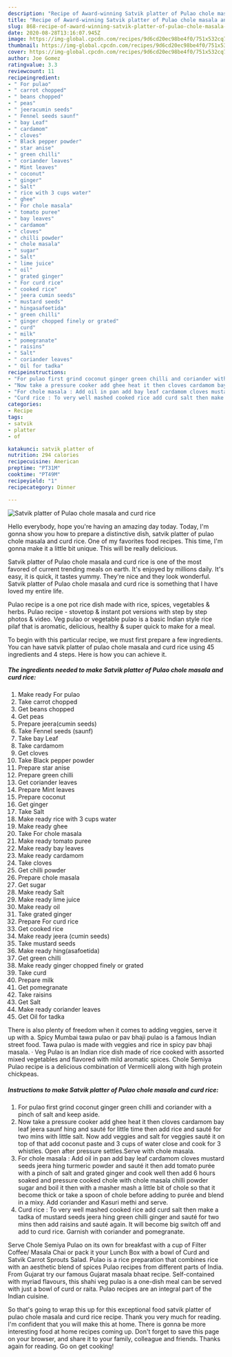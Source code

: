 ```yaml
---
description: "Recipe of Award-winning Satvik platter of Pulao chole masala and curd rice"
title: "Recipe of Award-winning Satvik platter of Pulao chole masala and curd rice"
slug: 868-recipe-of-award-winning-satvik-platter-of-pulao-chole-masala-and-curd-rice
date: 2020-08-28T13:16:07.945Z
image: https://img-global.cpcdn.com/recipes/9d6cd20ec98be4f0/751x532cq70/satvik-platter-of-pulao-chole-masala-and-curd-rice-recipe-main-photo.jpg
thumbnail: https://img-global.cpcdn.com/recipes/9d6cd20ec98be4f0/751x532cq70/satvik-platter-of-pulao-chole-masala-and-curd-rice-recipe-main-photo.jpg
cover: https://img-global.cpcdn.com/recipes/9d6cd20ec98be4f0/751x532cq70/satvik-platter-of-pulao-chole-masala-and-curd-rice-recipe-main-photo.jpg
author: Joe Gomez
ratingvalue: 3.3
reviewcount: 11
recipeingredient:
- " For pulao"
- " carrot chopped"
- " beans chopped"
- " peas"
- " jeeracumin seeds"
- " Fennel seeds saunf"
- " bay Leaf"
- " cardamom"
- " cloves"
- " Black pepper powder"
- " star anise"
- " green chilli"
- " coriander leaves"
- " Mint leaves"
- " coconut"
- " ginger"
- " Salt"
- " rice with 3 cups water"
- " ghee"
- " For chole masala"
- " tomato puree"
- " bay leaves"
- " cardamom"
- " cloves"
- " chilli powder"
- " chole masala"
- " sugar"
- " Salt"
- " lime juice"
- " oil"
- " grated ginger"
- " For curd rice"
- " cooked rice"
- " jeera cumin seeds"
- " mustard seeds"
- " hingasafoetida"
- " green chilli"
- " ginger chopped finely or grated"
- " curd"
- " milk"
- " pomegranate"
- " raisins"
- " Salt"
- " coriander leaves"
- " Oil for tadka"
recipeinstructions:
- "For pulao first grind coconut ginger green chilli and coriander with a pinch of salt and keep aside."
- "Now take a pressure cooker add ghee heat it then cloves cardamom bay leaf jeera saunf hing and sauté for little time then add rice and sauté for two mins with little salt. Now add veggies and salt for veggies sauté it on top of that add coconut paste and 3 cups of water close and cook for 3 whistles. Open after pressure settles.Serve with chole masala."
- "For chole masala : Add oil in pan add bay leaf cardamom cloves mustard seeds jeera hing turmeric powder and sauté it then add tomato purée with a pinch of salt and grated ginger and cook well then add 6 hours soaked and pressure cooked chole with chole masala chilli powder sugar and boil it then with a masher mash a little bit of chole so that it become thick or take a spoon of chole before adding to purée and blend in a mixy. Add coriander and Kasuri methi and serve."
- "Curd rice : To very well mashed cooked rice add curd salt then make a tadka of mustard seeds jeera hing green chilli ginger and sauté for two mins then add raisins and sauté again. It will become big switch off and add to curd rice. Garnish with coriander and pomegranate."
categories:
- Recipe
tags:
- satvik
- platter
- of

katakunci: satvik platter of 
nutrition: 294 calories
recipecuisine: American
preptime: "PT31M"
cooktime: "PT49M"
recipeyield: "1"
recipecategory: Dinner

---
```



![Satvik platter of Pulao chole masala and curd rice](https://img-global.cpcdn.com/recipes/9d6cd20ec98be4f0/751x532cq70/satvik-platter-of-pulao-chole-masala-and-curd-rice-recipe-main-photo.jpg)

Hello everybody, hope you're having an amazing day today. Today, I'm gonna show you how to prepare a distinctive dish, satvik platter of pulao chole masala and curd rice. One of my favorites food recipes. This time, I'm gonna make it a little bit unique. This will be really delicious.

Satvik platter of Pulao chole masala and curd rice is one of the most favored of current trending meals on earth. It's enjoyed by millions daily. It's easy, it is quick, it tastes yummy. They're nice and they look wonderful. Satvik platter of Pulao chole masala and curd rice is something that I have loved my entire life.

Pulao recipe is a one pot rice dish made with rice, spices, vegetables &amp; herbs. Pulao recipe - stovetop &amp; instant pot versions with step by step photos &amp; video. Veg pulao or vegetable pulao is a basic Indian style rice pilaf that is aromatic, delicious, healthy &amp; super quick to make for a meal.


To begin with this particular recipe, we must first prepare a few ingredients. You can have satvik platter of pulao chole masala and curd rice using 45 ingredients and 4 steps. Here is how you can achieve it.

<!--inarticleads1-->

##### The ingredients needed to make Satvik platter of Pulao chole masala and curd rice:

1. Make ready  For pulao
1. Take  carrot chopped
1. Get  beans chopped
1. Get  peas
1. Prepare  jeera(cumin seeds)
1. Take  Fennel seeds (saunf)
1. Take  bay Leaf
1. Take  cardamom
1. Get  cloves
1. Take  Black pepper powder
1. Prepare  star anise
1. Prepare  green chilli
1. Get  coriander leaves
1. Prepare  Mint leaves
1. Prepare  coconut
1. Get  ginger
1. Take  Salt
1. Make ready  rice with 3 cups water
1. Make ready  ghee
1. Take  For chole masala
1. Make ready  tomato puree
1. Make ready  bay leaves
1. Make ready  cardamom
1. Take  cloves
1. Get  chilli powder
1. Prepare  chole masala
1. Get  sugar
1. Make ready  Salt
1. Make ready  lime juice
1. Make ready  oil
1. Take  grated ginger
1. Prepare  For curd rice
1. Get  cooked rice
1. Make ready  jeera (cumin seeds)
1. Take  mustard seeds
1. Make ready  hing(asafoetida)
1. Get  green chilli
1. Make ready  ginger chopped finely or grated
1. Take  curd
1. Prepare  milk
1. Get  pomegranate
1. Take  raisins
1. Get  Salt
1. Make ready  coriander leaves
1. Get  Oil for tadka


There is also plenty of freedom when it comes to adding veggies, serve it up with a. Spicy Mumbai tawa pulao or pav bhaji pulao is a famous Indian street food. Tawa pulao is made with veggies and rice in spicy pav bhaji masala. · Veg Pulao is an Indian rice dish made of rice cooked with assorted mixed vegetables and flavored with mild aromatic spices. Chole Semiya Pulao recipe is a delicious combination of Vermicelli along with high protein chickpeas. 

<!--inarticleads2-->

##### Instructions to make Satvik platter of Pulao chole masala and curd rice:

1. For pulao first grind coconut ginger green chilli and coriander with a pinch of salt and keep aside.
1. Now take a pressure cooker add ghee heat it then cloves cardamom bay leaf jeera saunf hing and sauté for little time then add rice and sauté for two mins with little salt. Now add veggies and salt for veggies sauté it on top of that add coconut paste and 3 cups of water close and cook for 3 whistles. Open after pressure settles.Serve with chole masala.
1. For chole masala : Add oil in pan add bay leaf cardamom cloves mustard seeds jeera hing turmeric powder and sauté it then add tomato purée with a pinch of salt and grated ginger and cook well then add 6 hours soaked and pressure cooked chole with chole masala chilli powder sugar and boil it then with a masher mash a little bit of chole so that it become thick or take a spoon of chole before adding to purée and blend in a mixy. Add coriander and Kasuri methi and serve.
1. Curd rice : To very well mashed cooked rice add curd salt then make a tadka of mustard seeds jeera hing green chilli ginger and sauté for two mins then add raisins and sauté again. It will become big switch off and add to curd rice. Garnish with coriander and pomegranate.


Serve Chole Semiya Pulao on its own for breakfast with a cup of Filter Coffee/ Masala Chai or pack it your Lunch Box with a bowl of Curd and Satvik Carrot Sprouts Salad. Pulao is a rice preparation that combines rice with an aesthetic blend of spices Pulao recipes from different parts of India. From Gujarat try our famous Gujarat masala bhaat recipe. Self-contained with myriad flavours, this shahi veg pulao is a one-dish meal can be served with just a bowl of curd or raita. Pulao recipes are an integral part of the Indian cuisine. 

So that's going to wrap this up for this exceptional food satvik platter of pulao chole masala and curd rice recipe. Thank you very much for reading. I'm confident that you will make this at home. There is gonna be more interesting food at home recipes coming up. Don't forget to save this page on your browser, and share it to your family, colleague and friends. Thanks again for reading. Go on get cooking!

